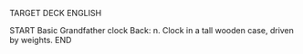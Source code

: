 TARGET DECK
ENGLISH

START
Basic
Grandfather clock
Back: n. Clock in a tall wooden case, driven by weights.
END
